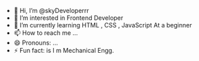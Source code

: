 - 👋 Hi, I’m @skyDeveloperrr
- 👀 I’m interested in Frontend Developer
- 🌱 I’m currently learning HTML , CSS , JavaScript At a beginner
- 📫 How to reach me ...
- 😄 Pronouns: ...
- ⚡ Fun fact: is I m Mechanical Engg.

<!---
skyDeveloperrr/skyDeveloperrr is a ✨ special ✨ repository because its `README.md` (this file) appears on your GitHub profile.
You can click the Preview link to take a look at your changes.
--->
